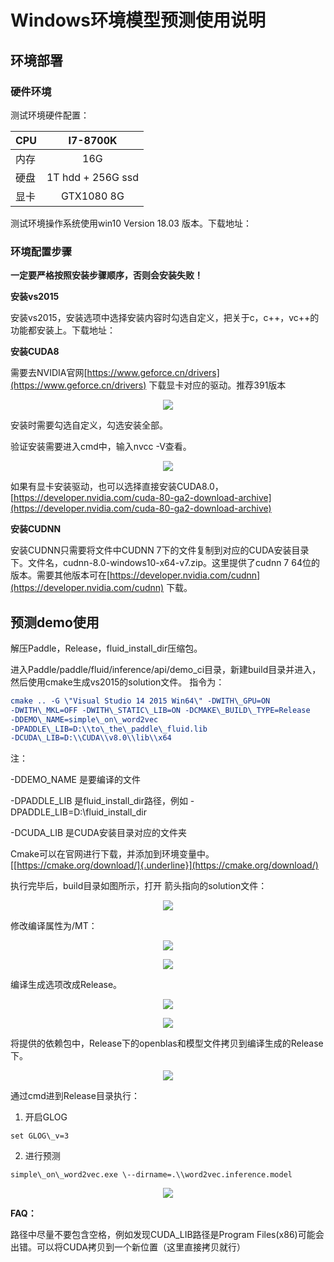 Windows环境模型预测使用说明
===========================

环境部署
--------

### 硬件环境

测试环境硬件配置：

| CPU   |      I7-8700K      |
|----------|:-------------:|
| 内存 |  16G |
| 硬盘 |  1T hdd + 256G ssd |
| 显卡 |  GTX1080 8G |

测试环境操作系统使用win10 Version 18.03 版本。下载地址：

### 环境配置步骤

**一定要严格按照安装步骤顺序，否则会安装失败！**

**安装vs2015**

安装vs2015，安装选项中选择安装内容时勾选自定义，把关于c，c++，vc++的功能都安装上。下载地址：

**安装CUDA8**

需要去NVIDIA官网[https://www.geforce.cn/drivers](https://www.geforce.cn/drivers)
下载显卡对应的驱动。推荐391版本
<p align="center">
 <img src="https://raw.githubusercontent.com/PaddlePaddle/FluidDoc/develop/doc/fluid/user_guides/howto/inference/image/image1.png" >
</p>
安装时需要勾选自定义，勾选安装全部。

验证安装需要进入cmd中，输入nvcc -V查看。
<p align="center">
<img src="https://raw.githubusercontent.com/PaddlePaddle/FluidDoc/develop/doc/fluid/user_guides/howto/inference/image/image2.png">
</p>

如果有显卡安装驱动，也可以选择直接安装CUDA8.0，[https://developer.nvidia.com/cuda-80-ga2-download-archive](https://developer.nvidia.com/cuda-80-ga2-download-archive)

**安装CUDNN**

安装CUDNN只需要将文件中CUDNN
7下的文件复制到对应的CUDA安装目录下。文件名，cudnn-8.0-windows10-x64-v7.zip。这里提供了cudnn
7
64位的版本。需要其他版本可在[https://developer.nvidia.com/cudnn](https://developer.nvidia.com/cudnn)
下载。

预测demo使用
------------

解压Paddle，Release，fluid\_install\_dir压缩包。

进入Paddle/paddle/fluid/inference/api/demo\_ci目录，新建build目录并进入，然后使用cmake生成vs2015的solution文件。
指令为：
```cmake
cmake .. -G \"Visual Studio 14 2015 Win64\" -DWITH\_GPU=ON
-DWITH\_MKL=OFF -DWITH\_STATIC\_LIB=ON -DCMAKE\_BUILD\_TYPE=Release
-DDEMO\_NAME=simple\_on\_word2vec
-DPADDLE\_LIB=D:\\to\_the\_paddle\_fluid.lib
-DCUDA\_LIB=D:\\CUDA\\v8.0\\lib\\x64
```

注：

-DDEMO\_NAME 是要编译的文件

-DPADDLE\_LIB 是fluid\_install\_dir路径，例如
-DPADDLE\_LIB=D:\\fluid\_install\_dir

-DCUDA\_LIB 是CUDA安装目录对应的文件夹

Cmake可以在官网进行下载，并添加到环境变量中。[[https://cmake.org/download/]{.underline}](https://cmake.org/download/)

执行完毕后，build目录如图所示，打开 箭头指向的solution文件：

<p align="center">
<img src="https://raw.githubusercontent.com/PaddlePaddle/FluidDoc/develop/doc/fluid/user_guides/howto/inference/image/image3.png">
</p>

修改编译属性为/MT：

<p align="center">
<img src="https://raw.githubusercontent.com/PaddlePaddle/FluidDoc/develop/doc/fluid/user_guides/howto/inference/image/image4.png">
</p>

<p align="center">
<img src="https://raw.githubusercontent.com/PaddlePaddle/FluidDoc/develop/doc/fluid/user_guides/howto/inference/image/image5.png">
</p>

编译生成选项改成Release。

<p align="center">
<img src="https://raw.githubusercontent.com/PaddlePaddle/FluidDoc/develop/doc/fluid/user_guides/howto/inference/image/image6.png">
</p>

<p align="center">
<img src="https://raw.githubusercontent.com/PaddlePaddle/FluidDoc/develop/doc/fluid/user_guides/howto/inference/image/image7.png">
</p>

将提供的依赖包中，Release下的openblas和模型文件拷贝到编译生成的Release下。

<p align="center">
<img src="https://raw.githubusercontent.com/PaddlePaddle/FluidDoc/develop/doc/fluid/user_guides/howto/inference/image/image8.png">
</p>

通过cmd进到Release目录执行：

  1.  开启GLOG

  	set GLOG\_v=3

  2.  进行预测

  	simple\_on\_word2vec.exe \--dirname=.\\word2vec.inference.model

<p align="center">
<img src="https://raw.githubusercontent.com/PaddlePaddle/FluidDoc/develop/doc/fluid/user_guides/howto/inference/image/image9.png">
</p>

**FAQ：**

路径中尽量不要包含空格，例如发现CUDA\_LIB路径是Program
Files(x86)可能会出错。可以将CUDA拷贝到一个新位置（这里直接拷贝就行）
